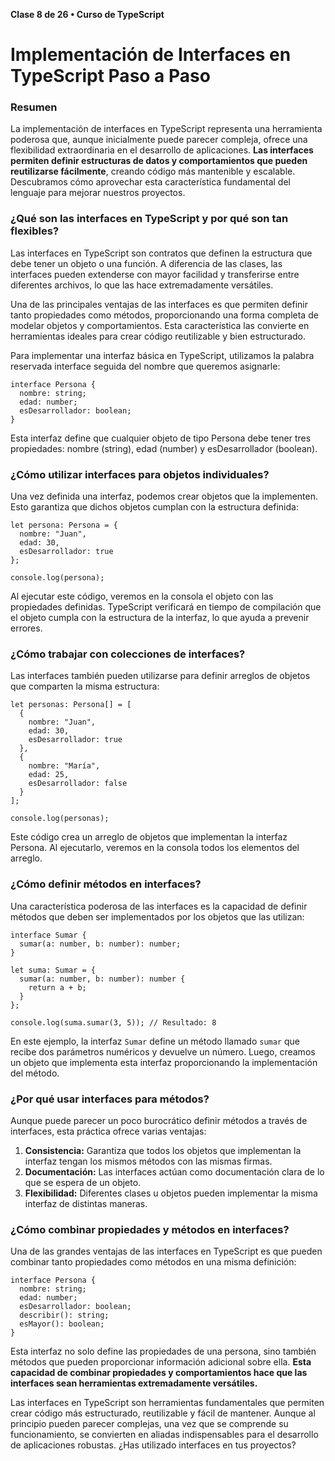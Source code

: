 **Clase 8 de 26 • Curso de TypeScript**
# Implementación de Interfaces en TypeScript Paso a Paso

### Resumen

La implementación de interfaces en TypeScript representa una herramienta poderosa que, aunque inicialmente puede parecer compleja, ofrece una flexibilidad extraordinaria en el desarrollo de aplicaciones. **Las interfaces permiten definir estructuras de datos y comportamientos que pueden reutilizarse fácilmente**, creando código más mantenible y escalable. Descubramos cómo aprovechar esta característica fundamental del lenguaje para mejorar nuestros proyectos.

### ¿Qué son las interfaces en TypeScript y por qué son tan flexibles?
Las interfaces en TypeScript son contratos que definen la estructura que debe tener un objeto o una función. A diferencia de las clases, las interfaces pueden extenderse con mayor facilidad y transferirse entre diferentes archivos, lo que las hace extremadamente versátiles.

Una de las principales ventajas de las interfaces es que permiten definir tanto propiedades como métodos, proporcionando una forma completa de modelar objetos y comportamientos. Esta característica las convierte en herramientas ideales para crear código reutilizable y bien estructurado.

Para implementar una interfaz básica en TypeScript, utilizamos la palabra reservada interface seguida del nombre que queremos asignarle:
```
interface Persona {
  nombre: string;
  edad: number;
  esDesarrollador: boolean;
}
```
Esta interfaz define que cualquier objeto de tipo Persona debe tener tres propiedades: nombre (string), edad (number) y esDesarrollador (boolean).

### ¿Cómo utilizar interfaces para objetos individuales?
Una vez definida una interfaz, podemos crear objetos que la implementen. Esto garantiza que dichos objetos cumplan con la estructura definida:
```
let persona: Persona = {
  nombre: "Juan",
  edad: 30,
  esDesarrollador: true
};

console.log(persona);
```
Al ejecutar este código, veremos en la consola el objeto con las propiedades definidas. TypeScript verificará en tiempo de compilación que el objeto cumpla con la estructura de la interfaz, lo que ayuda a prevenir errores.

### ¿Cómo trabajar con colecciones de interfaces?
Las interfaces también pueden utilizarse para definir arreglos de objetos que comparten la misma estructura:
```
let personas: Persona[] = [
  {
    nombre: "Juan",
    edad: 30,
    esDesarrollador: true
  },
  {
    nombre: "María",
    edad: 25,
    esDesarrollador: false
  }
];

console.log(personas);
```
Este código crea un arreglo de objetos que implementan la interfaz Persona. Al ejecutarlo, veremos en la consola todos los elementos del arreglo.

### ¿Cómo definir métodos en interfaces?
Una característica poderosa de las interfaces es la capacidad de definir métodos que deben ser implementados por los objetos que las utilizan:
```
interface Sumar {
  sumar(a: number, b: number): number;
}

let suma: Sumar = {
  sumar(a: number, b: number): number {
    return a + b;
  }
};

console.log(suma.sumar(3, 5)); // Resultado: 8
```
En este ejemplo, la interfaz `Sumar` define un método llamado `sumar` que recibe dos parámetros numéricos y devuelve un número. Luego, creamos un objeto que implementa esta interfaz proporcionando la implementación del método.

### ¿Por qué usar interfaces para métodos?
Aunque puede parecer un poco burocrático definir métodos a través de interfaces, esta práctica ofrece varias ventajas:

1. __Consistencia:__ Garantiza que todos los objetos que implementan la interfaz tengan los mismos métodos con las mismas firmas.
2. __Documentación:__ Las interfaces actúan como documentación clara de lo que se espera de un objeto.
3. __Flexibilidad:__ Diferentes clases u objetos pueden implementar la misma interfaz de distintas maneras.

### ¿Cómo combinar propiedades y métodos en interfaces?
Una de las grandes ventajas de las interfaces en TypeScript es que pueden combinar tanto propiedades como métodos en una misma definición:
```
interface Persona {
  nombre: string;
  edad: number;
  esDesarrollador: boolean;
  describir(): string;
  esMayor(): boolean;
}
```
Esta interfaz no solo define las propiedades de una persona, sino también métodos que pueden proporcionar información adicional sobre ella. **Esta capacidad de combinar propiedades y comportamientos hace que las interfaces sean herramientas extremadamente versátiles.**

Las interfaces en TypeScript son herramientas fundamentales que permiten crear código más estructurado, reutilizable y fácil de mantener. Aunque al principio pueden parecer complejas, una vez que se comprende su funcionamiento, se convierten en aliadas indispensables para el desarrollo de aplicaciones robustas. ¿Has utilizado interfaces en tus proyectos?